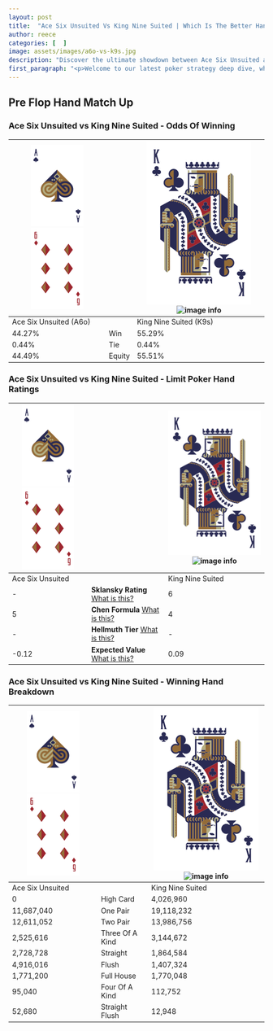 ```yaml
---
layout: post
title:  "Ace Six Unsuited Vs King Nine Suited | Which Is The Better Hand In Poker? A Complete Guide"
author: reece
categories: [  ]
image: assets/images/a6o-vs-k9s.jpg
description: "Discover the ultimate showdown between Ace Six Unsuited and King Nine Suited in poker! Uncover the odds, strategies, and scenarios where one hand triumphs over the other. Get ready to up your poker game with this thrilling analysis."
first_paragraph: "<p>Welcome to our latest poker strategy deep dive, where we're pitting two distinct hands against each other in a high-stakes showdown: Ace Six Unsuited vs King Nine Suited.</p><p>In the dynamic world of poker, every decision counts, and knowing which hand holds the upper hand is key to your success at the table.</p><p>In this article, we'll dissect these two hands, explore the scenarios where one dominates the other, and equip you with the knowledge to make strategic choices that can tip the odds in your favor.</p><p>Get ready to unravel the intriguing dynamics of these poker hands and elevate your game to new heights.</p>"
---
```




[comment]: # (sp0)

## Pre Flop Hand Match Up

<div class="table hand-ratings" markdown="1"> 



### Ace Six Unsuited vs King Nine Suited - Odds Of Winning


    
| ![image info](assets/images/hand1/A.png) ![image info](assets/images/hand1/6o.png) |  | ![image info](assets/images/hand2/K.png) ![image info](assets/images/hand2/9s.png) |
| -------- | -------- | -------- |
| Ace Six Unsuited (A6o) |  | King Nine Suited (K9s) |
| 44.27% | Win | 55.29% |
| 0.44% | Tie | 0.44% |
| 44.49% | Equity | 55.51% |




[comment]: # (sp1)



### Ace Six Unsuited vs King Nine Suited - Limit Poker Hand Ratings


    
| ![image info](assets/images/hand1/A.png) ![image info](assets/images/hand1/6o.png) |  | ![image info](assets/images/hand2/K.png) ![image info](assets/images/hand2/9s.png) |
| -------- | -------- | -------- |
| Ace Six Unsuited |  | King Nine Suited |
| - | **Sklansky Rating** [What is this?](/sklansky-rating-explained) | 6 |
| 5 | **Chen Formula** [What is this?](/chen-formula-explained) | 4 |
| - | **Hellmuth Tier** [What is this?](/Hellmuth-tier-explained) | - |
| -0.12 | **Expected Value** [What is this?](/expected-value-explained) | 0.09 |




[comment]: # (sp2)



### Ace Six Unsuited vs King Nine Suited - Winning Hand Breakdown


    
| ![image info](assets/images/hand1/A.png) ![image info](assets/images/hand1/6o.png) |  | ![image info](assets/images/hand2/K.png) ![image info](assets/images/hand2/9s.png) |
| -------- | -------- | -------- |
| Ace Six Unsuited |  | King Nine Suited |
| 0 | High Card | 4,026,960 |
| 11,687,040 | One Pair | 19,118,232 |
| 12,611,052 | Two Pair | 13,986,756 |
| 2,525,616 | Three Of A Kind | 3,144,672 |
| 2,728,728 | Straight | 1,864,584 |
| 4,916,016 | Flush | 1,407,324 |
| 1,771,200 | Full House | 1,770,048 |
| 95,040 | Four Of A Kind | 112,752 |
| 52,680 | Straight Flush | 12,948 |




[comment]: # (sp3)



</div>

[comment]: # (sp4)



[comment]: # (sp5)

